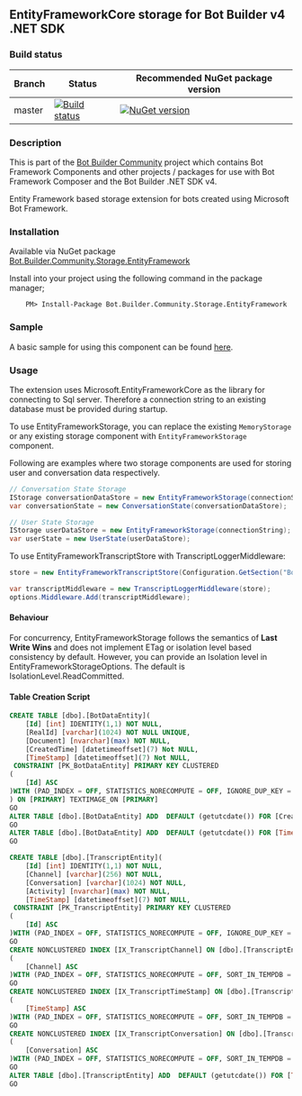 ## EntityFrameworkCore storage for Bot Builder v4 .NET SDK

### Build status
| Branch | Status | Recommended NuGet package version |
| ------ | ------ | ------ |
| master | [![Build status](https://ci.appveyor.com/api/projects/status/b9123gl3kih8x9cb?svg=true)](https://ci.appveyor.com/project/garypretty/botbuilder-community) | [![NuGet version](https://img.shields.io/badge/NuGet-1.0.184-blue.svg)](https://www.nuget.org/packages/Bot.Builder.Community.Storage.EntityFramework/) |

### Description

This is part of the [Bot Builder Community](https://github.com/garypretty/botbuilder-community) project which contains Bot Framework Components and other projects / packages for use with Bot Framework Composer and the Bot Builder .NET SDK v4.

Entity Framework based storage extension for bots created using Microsoft Bot Framework.

### Installation

Available via NuGet package [Bot.Builder.Community.Storage.EntityFramework](https://www.nuget.org/packages/Bot.Builder.Community.Storage.EntityFramework/)

Install into your project using the following command in the package manager;
```
    PM> Install-Package Bot.Builder.Community.Storage.EntityFramework
```

### Sample

A basic sample for using this component can be found [here](../../samples/EntityFramework%20Storage%20Sample).

### Usage

The extension uses Microsoft.EntityFrameworkCore as the library for connecting to Sql server. Therefore a connection string to an existing database must be provided during startup. 

To use EntityFrameworkStorage, you can replace the existing `MemoryStorage` or any existing storage component with `EntityFrameworkStorage` component. 

Following are examples where two storage components are used for storing user and conversation data respectively.

```csharp
// Conversation State Storage
IStorage conversationDataStore = new EntityFrameworkStorage(connectionString);
var conversationState = new ConversationState(conversationDataStore);

// User State Storage
IStorage userDataStore = new EntityFrameworkStorage(connectionString);
var userState = new UserState(userDataStore);
```

To use EntityFrameworkTranscriptStore with TranscriptLoggerMiddleware: 

```csharp
store = new EntityFrameworkTranscriptStore(Configuration.GetSection("BotDataConnectionString").Value);

var transcriptMiddleware = new TranscriptLoggerMiddleware(store);
options.Middleware.Add(transcriptMiddleware);
```

#### Behaviour

For concurrency, EntityFrameworkStorage follows the semantics of **Last Write Wins** and does not implement ETag or isolation level based consistency by default.  However, you can provide an Isolation level in EntityFrameworkStorageOptions. The default is IsolationLevel.ReadCommitted.  

#### Table Creation Script

```sql
CREATE TABLE [dbo].[BotDataEntity](
	[Id] [int] IDENTITY(1,1) NOT NULL,
	[RealId] [varchar](1024) NOT NULL UNIQUE,
	[Document] [nvarchar](max) NOT NULL,
	[CreatedTime] [datetimeoffset](7) Not NULL,
	[TimeStamp] [datetimeoffset](7) Not NULL,
 CONSTRAINT [PK_BotDataEntity] PRIMARY KEY CLUSTERED 
(
	[Id] ASC
)WITH (PAD_INDEX = OFF, STATISTICS_NORECOMPUTE = OFF, IGNORE_DUP_KEY = OFF, ALLOW_ROW_LOCKS = ON, ALLOW_PAGE_LOCKS = ON) ON [PRIMARY]
) ON [PRIMARY] TEXTIMAGE_ON [PRIMARY]
GO
ALTER TABLE [dbo].[BotDataEntity] ADD  DEFAULT (getutcdate()) FOR [CreatedTime]
GO
ALTER TABLE [dbo].[BotDataEntity] ADD  DEFAULT (getutcdate()) FOR [TimeStamp]
GO

CREATE TABLE [dbo].[TranscriptEntity](
	[Id] [int] IDENTITY(1,1) NOT NULL,
	[Channel] [varchar](256) NOT NULL,
	[Conversation] [varchar](1024) NOT NULL,
    [Activity] [nvarchar](max) NOT NULL,
	[TimeStamp] [datetimeoffset](7) NOT NULL,
 CONSTRAINT [PK_TranscriptEntity] PRIMARY KEY CLUSTERED 
(
	[Id] ASC
)WITH (PAD_INDEX = OFF, STATISTICS_NORECOMPUTE = OFF, IGNORE_DUP_KEY = OFF, ALLOW_ROW_LOCKS = ON, ALLOW_PAGE_LOCKS = ON) ON [PRIMARY])
GO
CREATE NONCLUSTERED INDEX [IX_TranscriptChannel] ON [dbo].[TranscriptEntity]
(
	[Channel] ASC
)WITH (PAD_INDEX = OFF, STATISTICS_NORECOMPUTE = OFF, SORT_IN_TEMPDB = OFF, DROP_EXISTING = OFF, ONLINE = OFF, ALLOW_ROW_LOCKS = ON, ALLOW_PAGE_LOCKS = ON) ON [PRIMARY]
GO
CREATE NONCLUSTERED INDEX [IX_TranscriptTimeStamp] ON [dbo].[TranscriptEntity]
(
	[TimeStamp] ASC
)WITH (PAD_INDEX = OFF, STATISTICS_NORECOMPUTE = OFF, SORT_IN_TEMPDB = OFF, DROP_EXISTING = OFF, ONLINE = OFF, ALLOW_ROW_LOCKS = ON, ALLOW_PAGE_LOCKS = ON) ON [PRIMARY]
GO
CREATE NONCLUSTERED INDEX [IX_TranscriptConversation] ON [dbo].[TranscriptEntity]
(
	[Conversation] ASC
)WITH (PAD_INDEX = OFF, STATISTICS_NORECOMPUTE = OFF, SORT_IN_TEMPDB = OFF, DROP_EXISTING = OFF, ONLINE = OFF, ALLOW_ROW_LOCKS = ON, ALLOW_PAGE_LOCKS = ON) ON [PRIMARY]
GO
ALTER TABLE [dbo].[TranscriptEntity] ADD  DEFAULT (getutcdate()) FOR [TimeStamp]
GO
```
